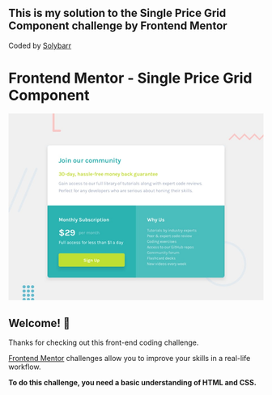 ## This is my solution to the Single Price Grid Component challenge by Frontend Mentor
Coded by [Solybarr](https://github.com/solybarr)

# Frontend Mentor - Single Price Grid Component

![Design preview for the Single Price Grid Component coding challenge](./images/desktop-preview.jpg)

## Welcome! 👋

Thanks for checking out this front-end coding challenge.

[Frontend Mentor](https://www.frontendmentor.io) challenges allow you to improve your skills in a real-life workflow.

**To do this challenge, you need a basic understanding of HTML and CSS.**